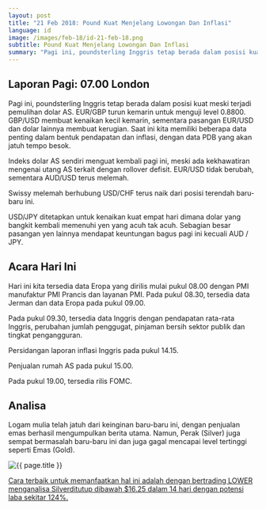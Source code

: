 ```yaml
---
layout: post
title: "21 Feb 2018: Pound Kuat Menjelang Lowongan Dan Inflasi"
language: id
image: /images/feb-18/id-21-feb-18.png
subtitle: Pound Kuat Menjelang Lowongan Dan Inflasi
summary: "Pagi ini, poundsterling Inggris tetap berada dalam posisi kuat meski terjadi pemulihan dolar AS. EUR/GBP turun kemarin untuk menguji level 0.8800. GBP/USD membuat kenaikan kecil kemarin, sementara pasangan EUR/USD dan dolar lainnya membuat"
---
```

## Laporan Pagi: 07.00 London

Pagi ini, poundsterling Inggris tetap berada dalam posisi kuat meski terjadi pemulihan dolar AS. EUR/GBP turun kemarin untuk menguji level 0.8800. GBP/USD membuat kenaikan kecil kemarin, sementara pasangan EUR/USD dan dolar lainnya membuat kerugian. Saat ini kita memiliki beberapa data penting dalam bentuk pendapatan dan inflasi, dengan data PDB yang akan jatuh tempo besok.

Indeks dolar AS sendiri menguat kembali pagi ini, meski ada kekhawatiran mengenai utang AS terkait dengan rollover defisit. EUR/USD tidak berubah, sementara AUD/USD terus melemah.

Swissy melemah berhubung USD/CHF terus naik dari posisi terendah baru-baru ini.

USD/JPY ditetapkan untuk kenaikan kuat empat hari dimana dolar yang bangkit kembali memenuhi yen yang acuh tak acuh. Sebagian besar pasangan yen lainnya mendapat keuntungan bagus pagi ini kecuali AUD / JPY.

## Acara Hari Ini

Hari ini kita tersedia data Eropa yang dirilis mulai pukul 08.00 dengan PMI manufaktur PMI Prancis dan layanan PMI. Pada pukul 08.30, tersedia data Jerman dan data Eropa pada pukul 09.00.

Pada pukul 09.30, tersedia data Inggris dengan pendapatan rata-rata Inggris, perubahan jumlah penggugat, pinjaman bersih sektor publik dan tingkat pengangguran.

Persidangan laporan inflasi Inggris pada pukul 14.15.

Penjualan rumah AS pada pukul 15.00.

Pada pukul 19.00, tersedia rilis FOMC.

## Analisa

Logam mulia telah jatuh dari keinginan baru-baru ini, dengan penjualan emas berhasil mengumpulkan berita utama. Namun, Perak (Silver) juga sempat bermasalah baru-baru ini dan juga gagal mencapai level tertinggi seperti Emas (Gold).

<img src="{{ site.url }}/images/feb-18/id-21-feb-18.png" alt="{{ page.title }}" title="{{ page.title }}">

<a href="%LINK%%?https://www.binary.com/d/trade.cgi?market=metals&duration_amount=14&duration_units=d&amount=10&amount_type=payout&expiry_type=duration&underlying=frxXAGUSD&formname=higherlower&barrier=16.25" target="_blank">Cara terbaik untuk memanfaatkan hal ini adalah dengan bertrading LOWER menganalisa Silverditutup dibawah $16.25 dalam 14 hari dengan potensi laba sekitar 124%.</a>
